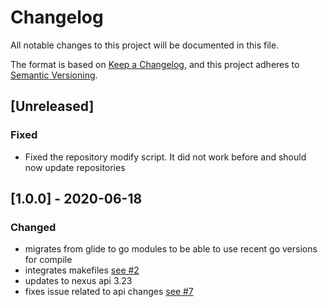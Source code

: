 # Changelog
All notable changes to this project will be documented in this file.

The format is based on [Keep a Changelog](https://keepachangelog.com/en/1.0.0/),
and this project adheres to [Semantic Versioning](https://semver.org/spec/v2.0.0.html).

## [Unreleased]
### Fixed
- Fixed the repository modify script. It did not work before and should now update repositories

## [1.0.0] - 2020-06-18
### Changed
- migrates from glide to go modules to be able to use recent go versions for compile 
- integrates makefiles [see #2](https://github.com/cloudogu/nexus-claim/issues/2)
- updates to nexus api 3.23
- fixes issue related to api changes [see #7](https://github.com/cloudogu/nexus-claim/issues/7)
